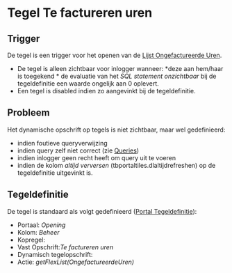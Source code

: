 # Tegel Te factureren uren

## Trigger

De tegel is een trigger voor het openen van de [Lijst Ongefactureerde Uren](tegel_te_factureren_uren/lijst_ongefactureerde_uren.md).

  -  De tegel is alleen zichtbaar voor inlogger wanneer:
    *deze aan hem/haar is toegekend
    * de evaluatie van het *SQL statement onzichtbaar* bij de tegeldefinitie een waarde ongelijk aan 0 oplevert.
  - Een tegel is disabled indien zo aangevinkt bij de tegeldefinitie.

## Probleem

Het dynamische opschrift op tegels is niet zichtbaar, maar wel gedefinieerd:

  - indien foutieve queryverwijzing
  - indien query zelf niet correct (zie [Queries](../../../../instellen_inrichten/queries.md))
  - indien inlogger geen recht heeft om query uit te voeren
  - indien de kolom *altijd verversen* (tbportaltiles.dlaltijdrefreshen) op de tegeldefinitie uitgevinkt is.

## Tegeldefinitie

De tegel is standaard als volgt gedefinieerd ([Portal Tegeldefinitie](../../../../instellen_inrichten/portaldefinitie/portal_tegel.md)):

  - Portaal: *Opening*
  - Kolom: *Beheer*
  - Kopregel:
  - Vast Opschrift:*Te factureren uren*
  - Dynamisch tegelopschrift:
  - Actie: *getFlexList(OngefactureerdeUren)*

